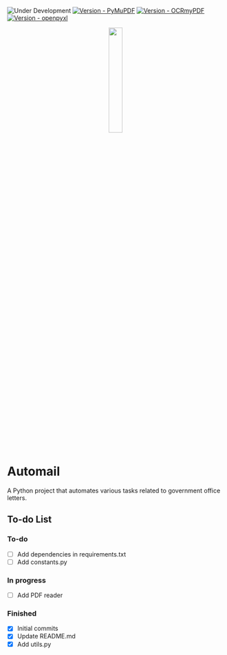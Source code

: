 ![Under Development](https://img.shields.io/badge/under-development-yellow?style=for-the-badge)
[![Version - PyMuPDF](https://img.shields.io/badge/PyMuPDF-1.23.15-teal?style=for-the-badge&logo=python)](https://pypi.org/project/PyMuPDF/)
[![Version - OCRmyPDF](https://img.shields.io/badge/OCRmyPDF-16.0.4-teal?style=for-the-badge&logo=python)](https://pypi.org/project/ocrmypdf/)
[![Version - openpyxl](https://img.shields.io/badge/openpyxl-3.1.2-teal?style=for-the-badge&logo=python)](https://pypi.org/project/openpyxl/)

<div align="center">
    <a href="https://commons.wikimedia.org/wiki/File:Logo_BSSN_new.png">
        <img src="https://upload.wikimedia.org/wikipedia/commons/0/0f/Logo_BSSN_new.png" width=25% height=25%>
    </a>
</div>

# Automail

A Python project that automates various tasks related to government office letters.

## To-do List

### To-do

- [ ] Add dependencies in requirements.txt
- [ ] Add constants.py

### In progress

- [ ] Add PDF reader

### Finished

- [x] Initial commits
- [x] Update README.md
- [x] Add utils.py
